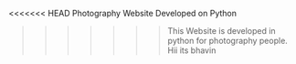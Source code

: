 <<<<<<< HEAD
Photography Website Developed on Python

> > > > > > > This Website is developed in python for photography people.
> > > > > > > Hii its bhavin
